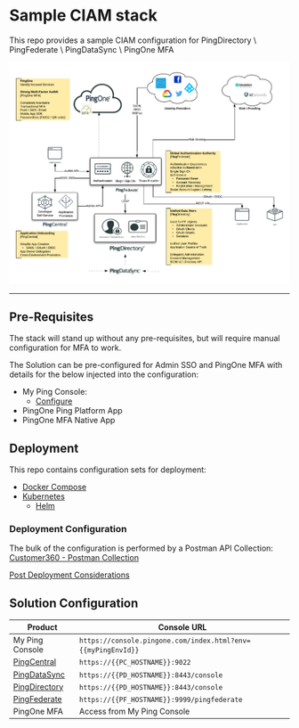 # Sample CIAM stack

This repo provides a sample CIAM configuration for PingDirectory \ PingFederate \ PingDataSync \ PingOne MFA

![Sample CIAM](sampleciam.png)

---

## Pre-Requisites

The stack will stand up without any pre-requisites, but will require manual configuration for MFA to work.

The Solution can be pre-configured for Admin SSO and PingOne MFA with details for the below injected into the configuration:

* My Ping Console:
  * [Configure](/docs/sso-myping.md)
* PingOne Ping Platform App
* PingOne MFA Native App

## Deployment

This repo contains configuration sets for deployment:

* [Docker Compose](deployment/Compose)
* [Kubernetes](deployment/Kubernetes)
  * [Helm](deployment/Kubernetes/helm)

### Deployment Configuration

The bulk of the configuration is performed by a Postman API Collection:  
[Customer360 - Postman Collection](https://documenter.getpostman.com/view/1239082/T1LQhmBu)

[Post Deployment Considerations](docs/post-deployment.md)

## Solution Configuration

| Product | Console URL |
| ----- | ----- |
| My Ping Console | `https://console.pingone.com/index.html?env={{myPingEnvId}}`
| [PingCentral](docs/solution-pc.md) | `https://{{PC_HOSTNAME}}:9022` |
| [PingDataSync](docs/solution-pd.md) | `https://{{PD_HOSTNAME}}:8443/console` |
| [PingDirectory](docs/solution-pd.md) | `https://{{PD_HOSTNAME}}:8443/console` |
| [PingFederate](docs/solution-pf.md) | `https://{{PF_HOSTNAME}}:9999/pingfederate` |
| PingOne MFA | Access from My Ping Console |
